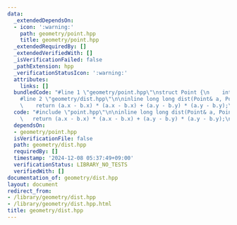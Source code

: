 ```yaml
---
data:
  _extendedDependsOn:
  - icon: ':warning:'
    path: geometry/point.hpp
    title: geometry/point.hpp
  _extendedRequiredBy: []
  _extendedVerifiedWith: []
  _isVerificationFailed: false
  _pathExtension: hpp
  _verificationStatusIcon: ':warning:'
  attributes:
    links: []
  bundledCode: "#line 1 \"geometry/point.hpp\"\nstruct Point {\n    int x, y;\n};\n\
    #line 2 \"geometry/dist.hpp\"\n\ninline long long dist(Point& a, Point& b) {\n\
    \    return (a.x - b.x) * (a.x - b.x) + (a.y - b.y) * (a.y - b.y);\n}\n"
  code: "#include \"point.hpp\"\n\ninline long long dist(Point& a, Point& b) {\n \
    \   return (a.x - b.x) * (a.x - b.x) + (a.y - b.y) * (a.y - b.y);\n}\n"
  dependsOn:
  - geometry/point.hpp
  isVerificationFile: false
  path: geometry/dist.hpp
  requiredBy: []
  timestamp: '2024-12-08 05:37:49+09:00'
  verificationStatus: LIBRARY_NO_TESTS
  verifiedWith: []
documentation_of: geometry/dist.hpp
layout: document
redirect_from:
- /library/geometry/dist.hpp
- /library/geometry/dist.hpp.html
title: geometry/dist.hpp
---
```

